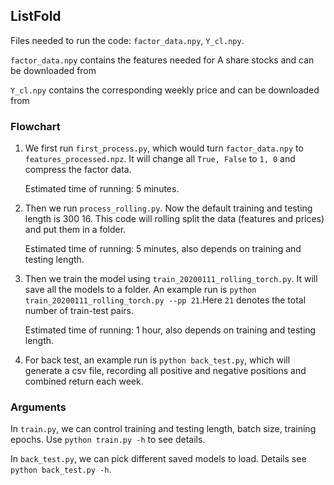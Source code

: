 ## ListFold

Files needed to run the code: `factor_data.npy`, `Y_cl.npy`. 

`factor_data.npy` contains the features needed for A share stocks and can be downloaded from 

`Y_cl.npy` contains the corresponding weekly price and can be downloaded from 

### Flowchart

1. We first run `first_process.py`, which would turn `factor_data.npy` to `features_processed.npz`. It will change all `True, False` to `1, 0` and compress the factor data. 

   Estimated time of running: 5 minutes. 

2. Then we run `process_rolling.py`. Now the default training and testing length is 300 16. This code will rolling split the data (features and prices) and put them in a folder.  

   Estimated time of running: 5 minutes, also depends on training and testing length. 

3. Then we train the model using `train_20200111_rolling_torch.py`. It will save all the models to a folder. An example run is `python train_20200111_rolling_torch.py --pp 21`.Here `21` denotes the total number of train-test pairs.  

   Estimated time of running: 1 hour, also depends on training and testing length. 
   
4. For back test, an example run is `python back_test.py`, which will generate a csv file, recording all positive and negative positions and combined return each week. 

### Arguments

In `train.py`, we can control training and testing length, batch size, training epochs. Use `python train.py -h` to see details. 

In `back_test.py`, we can pick different saved models to load. Details see `python back_test.py -h`. 

